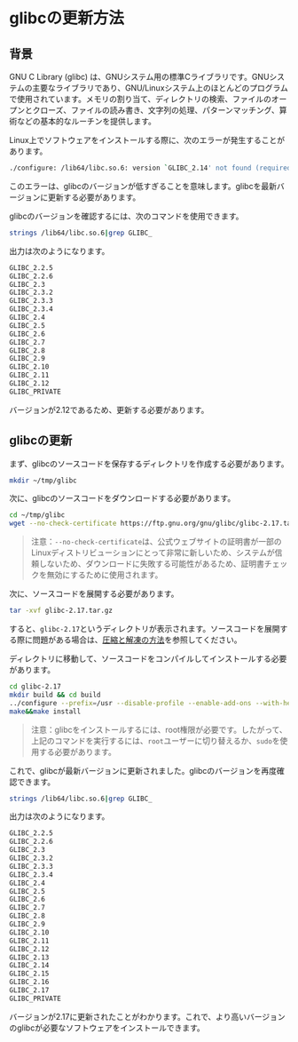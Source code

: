 # glibcの更新方法

## 背景

GNU C Library (glibc) は、GNUシステム用の標準Cライブラリです。GNUシステムの主要なライブラリであり、GNU/Linuxシステム上のほとんどのプログラムで使用されています。メモリの割り当て、ディレクトリの検索、ファイルのオープンとクローズ、ファイルの読み書き、文字列の処理、パターンマッチング、算術などの基本的なルーチンを提供します。

Linux上でソフトウェアをインストールする際に、次のエラーが発生することがあります。

```bash
./configure: /lib64/libc.so.6: version `GLIBC_2.14' not found (required by ./configure)
```

このエラーは、glibcのバージョンが低すぎることを意味します。glibcを最新バージョンに更新する必要があります。

glibcのバージョンを確認するには、次のコマンドを使用できます。

```bash
strings /lib64/libc.so.6|grep GLIBC_
```

出力は次のようになります。

```bash
GLIBC_2.2.5
GLIBC_2.2.6
GLIBC_2.3
GLIBC_2.3.2
GLIBC_2.3.3
GLIBC_2.3.4
GLIBC_2.4
GLIBC_2.5
GLIBC_2.6
GLIBC_2.7
GLIBC_2.8
GLIBC_2.9
GLIBC_2.10
GLIBC_2.11
GLIBC_2.12
GLIBC_PRIVATE
```

バージョンが2.12であるため、更新する必要があります。

## glibcの更新

まず、glibcのソースコードを保存するディレクトリを作成する必要があります。

```bash
mkdir ~/tmp/glibc
```

次に、glibcのソースコードをダウンロードする必要があります。

```bash
cd ~/tmp/glibc
wget --no-check-certificate https://ftp.gnu.org/gnu/glibc/glibc-2.17.tar.gz
```

> 注意：`--no-check-certificate`は、公式ウェブサイトの証明書が一部のLinuxディストリビューションにとって非常に新しいため、システムが信頼しないため、ダウンロードに失敗する可能性があるため、証明書チェックを無効にするために使用されます。

次に、ソースコードを展開する必要があります。

```bash
tar -xvf glibc-2.17.tar.gz
```

すると、`glibc-2.17`というディレクトリが表示されます。ソースコードを展開する際に問題がある場合は、[圧縮と解凍の方法](/ja/linux/how-to-compress-and-decompress.html)を参照してください。

ディレクトリに移動して、ソースコードをコンパイルしてインストールする必要があります。

```bash
cd glibc-2.17
mkdir build && cd build
../configure --prefix=/usr --disable-profile --enable-add-ons --with-headers=/usr/include --with-binutils=/usr/bin
make&&make install
```

> 注意：glibcをインストールするには、root権限が必要です。したがって、上記のコマンドを実行するには、`root`ユーザーに切り替えるか、`sudo`を使用する必要があります。

これで、glibcが最新バージョンに更新されました。glibcのバージョンを再度確認できます。

```bash
strings /lib64/libc.so.6|grep GLIBC_
```

出力は次のようになります。

```bash
GLIBC_2.2.5
GLIBC_2.2.6
GLIBC_2.3
GLIBC_2.3.2
GLIBC_2.3.3
GLIBC_2.3.4
GLIBC_2.4
GLIBC_2.5
GLIBC_2.6
GLIBC_2.7
GLIBC_2.8
GLIBC_2.9
GLIBC_2.10
GLIBC_2.11
GLIBC_2.12
GLIBC_2.13
GLIBC_2.14
GLIBC_2.15
GLIBC_2.16
GLIBC_2.17
GLIBC_PRIVATE
```

バージョンが2.17に更新されたことがわかります。これで、より高いバージョンのglibcが必要なソフトウェアをインストールできます。
